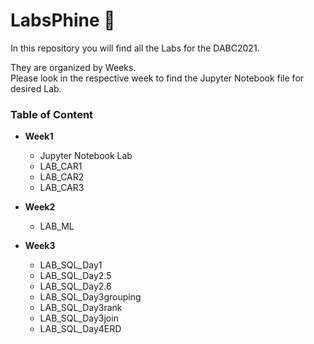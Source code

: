 # LabsPhine :fox_face:

In this repository you will find all the Labs for the DABC2021.

They are organized by Weeks.
<br>
Please look in the respective week to find the Jupyter Notebook file for desired Lab.


### Table of Content
- **Week1**
  - Jupyter Notebook Lab
  - LAB_CAR1
  - LAB_CAR2
  - LAB_CAR3

- **Week2**
  - LAB_ML

- **Week3**
  - LAB_SQL_Day1
  - LAB_SQL_Day2.5
  - LAB_SQL_Day2.6
  - LAB_SQL_Day3grouping
  - LAB_SQL_Day3rank
  - LAB_SQL_Day3join
  - LAB_SQL_Day4ERD
